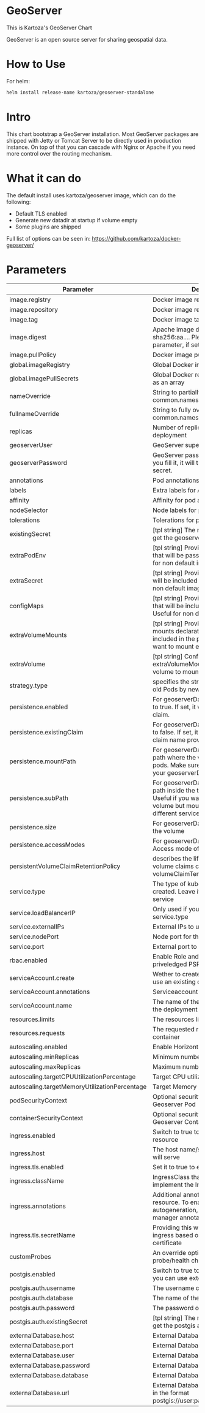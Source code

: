 # GeoServer

This is Kartoza's GeoServer Chart

GeoServer is an open source server for sharing geospatial data.


# How to Use

For helm:

```bash
helm install release-name kartoza/geoserver-standalone
```

# Intro

This chart bootstrap a GeoServer installation.
Most GeoServer packages are shipped with Jetty or Tomcat Server to be directly used in production instance.
On top of that you can cascade with Nginx or Apache if you need more control over the routing mechanism.

# What it can do

The default install uses kartoza/geoserver image, which can do the following:

- Default TLS enabled
- Generate new datadir at startup if volume empty
- Some plugins are shipped

Full list of options can be seen in: https://github.com/kartoza/docker-geoserver/

# Parameters

| Parameter | Description |
|---|---|
| image.registry | Docker image registry |
| image.repository | Docker image repository |
| image.tag | Docker image tag |
| image.digest | Apache image digest in the way sha256:aa.... Please note this parameter, if set, will override the tag |
| image.pullPolicy | Docker image pull policy |
| global.imageRegistry | Global Docker image registry |
| global.imagePullSecrets | Global Docker registry secret names as an array |
| nameOverride | String to partially override common.names.fullname |
| fullnameOverride | String to fully override common.names.fullname |
| replicas | Number of replicas of the Geoserver deployment |
| geoserverUser | GeoServer super user name |
| geoserverPassword | GeoServer password for super user. If you fill it, it will then stored in k8s secret. |
| annotations | Pod annotations |
| labels | Extra labels for Apache pods |
| affinity | Affinity for pod assignment |
| nodeSelector | Node labels for pod assignment |
| tolerations | Tolerations for pod assignment |
| existingSecret | [tpl string] The name of the secret to get the geoserver password |
| extraPodEnv | [tpl string] Provide extra environment that will be passed into pods. Useful for non default image. |
| extraSecret | [tpl string] Provide extra secret that will be included in the pods. Useful for non default image. |
| configMaps | [tpl string] Provide extra config map that will be included in the pods. Useful for non default image. |
| extraVolumeMounts | [tpl string] Provide extra volume mounts declaration that will be included in the pods. Useful if you want to mount extra things. |
| extraVolume | [tpl string] Configuration pair with extraVolumeMounts. Declare which volume to mount in the pods. |
| strategy.type | specifies the strategy used to replace old Pods by new ones |
| persistence.enabled | For geoserverDataDir volume. Default to true. If set, it will make a volume claim. |
| persistence.existingClaim | For geoserverDataDir volume. Default to false. If set, it will use an existing claim name provided. |
| persistence.mountPath | For geoserverDataDir volume. The path where the volume will be in the pods. Make sure that it corresponds to your geoserverDataDir key |
| persistence.subPath | For geoserverDataDir volume. The path inside the the volume to mount to. Useful if you want to reuse the same volume but mount the subpath for different services.  |
| persistence.size | For geoserverDataDir volume. Size of the volume |
| persistence.accessModes | For geoserverDataDir volume. K8s Access mode of the volume. |
| persistentVolumeClaimRetentionPolicy |  describes the lifecycle of persistent volume claims created from volumeClaimTemplates |
| service.type | The type of kubernetes service to be created. Leave it be for Headless service |
| service.loadBalancerIP | Only used if you use LoadBalancer service.type |
| service.externalIPs | External IPs to use for the service |
| service.nodePort | Node port for the service |
| service.port | External port to use/expose |
| rbac.enabled | Enable Role and rolebinding for priveledged PSP |
| serviceAccount.create | Wether to create a serviceaccount or use an existing one |
| serviceAccount.annotations | Serviceaccount annotations |
| serviceAccount.name | The name of the sevice account that the deployment will use |
| resources.limits | The resources limits for the container |
| resources.requests | The requested resources for the container |
| autoscaling.enabled | Enable Horizontal POD autoscaling |
| autoscaling.minReplicas | Minimum number of replicas |
| autoscaling.maxReplicas | Maximum number of replicas |
| autoscaling.targetCPUUtilizationPercentage | Target CPU utilization percentage |
| autoscaling.targetMemoryUtilizationPercentage | Target Memory utilization percentage |
| podSecurityContext | Optional security context for the Geoserver Pod |
| containerSecurityContext | Optional security context for the Geoserver Container |
| ingress.enabled | Switch to true to enable ingress resource |
| ingress.host | The host name/site name the ingress will serve |
| ingress.tls.enabled | Set it to true to enable HTTPS |
| ingress.className | IngressClass that will be be used to implement the Ingress |
| ingress.annotations | Additional annotations for the Ingress resource. To enable certificate autogeneration, place here your cert-manager annotations |
| ingress.tls.secretName | Providing this will activate HTTPS ingress based on the provided certificate |
| customProbes | An override options for pod probe/health check |
| postgis.enabled | Switch to true to enable postgis else you can use externaldb |
| postgis.auth.username | The username of the postgis database |
| postgis.auth.database | The name of the postgis database |
| postgis.auth.password | The password of the postgis database |
| postgis.auth.existingSecret | [tpl string] The name of the secret to get the postgis auth |
| externalDatabase.host | External Database server host |
| externalDatabase.port | External Database server port |
| externalDatabase.user | External Database username |
| externalDatabase.password | External Database password |
| externalDatabase.database | External Database name |
| externalDatabase.url | External Database url. This should be in the format postgis://user:pass@host:port/dbname |
